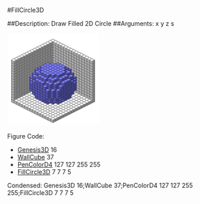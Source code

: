 #FillCircle3D

##Description: Draw Filled 2D Circle <x> <y> <z> <radius>
##Arguments: x y z s

![](FillCircle3D-Iso.png)

Figure Code:
- [Genesis3D](Genesis3D.md) 16
- [WallCube](WallCube.md) 37
- [PenColorD4](PenColorD4.md) 127 127 255 255
- [FillCircle3D](FillCircle3D.md) 7 7 7 5

Condensed: Genesis3D 16;WallCube 37;PenColorD4 127 127 255 255;FillCircle3D 7 7 7 5

